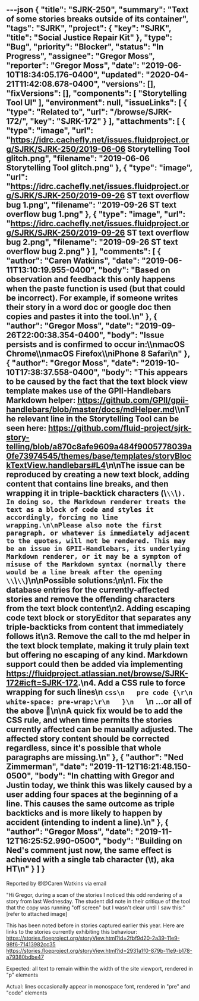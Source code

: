 ---json
{
  "title": "SJRK-250",
  "summary": "Text of some stories breaks outside of its container",
  "tags": "SJRK",
  "project": {
    "key": "SJRK",
    "title": "Social Justice Repair Kit"
  },
  "type": "Bug",
  "priority": "Blocker",
  "status": "In Progress",
  "assignee": "Gregor Moss",
  "reporter": "Gregor Moss",
  "date": "2019-06-10T18:34:05.176-0400",
  "updated": "2020-04-21T11:42:08.678-0400",
  "versions": [],
  "fixVersions": [],
  "components": [
    "Storytelling Tool UI"
  ],
  "environment": null,
  "issueLinks": [
    {
      "type": "Related to",
      "url": "/browse/SJRK-172/",
      "key": "SJRK-172"
    }
  ],
  "attachments": [
    {
      "type": "image",
      "url": "https://idrc.cachefly.net/issues.fluidproject.org/SJRK/SJRK-250/2019-06-06 Storytelling Tool glitch.png",
      "filename": "2019-06-06 Storytelling Tool glitch.png"
    },
    {
      "type": "image",
      "url": "https://idrc.cachefly.net/issues.fluidproject.org/SJRK/SJRK-250/2019-09-26 ST text overflow bug 1.png",
      "filename": "2019-09-26 ST text overflow bug 1.png"
    },
    {
      "type": "image",
      "url": "https://idrc.cachefly.net/issues.fluidproject.org/SJRK/SJRK-250/2019-09-26 ST text overflow bug 2.png",
      "filename": "2019-09-26 ST text overflow bug 2.png"
    }
  ],
  "comments": [
    {
      "author": "Caren Watkins",
      "date": "2019-06-11T13:10:19.955-0400",
      "body": "Based on observation and feedback this only happens when the paste function is used (but that could be incorrect). For example, if someone writes their story in a word doc or google doc then copies and pastes it into the tool.\n"
    },
    {
      "author": "Gregor Moss",
      "date": "2019-09-26T22:00:38.354-0400",
      "body": "Issue persists and is confirmed to occur in:\\\nmacOS Chrome\\\nmacOS Firefox\\\niPhone 8 Safari\n"
    },
    {
      "author": "Gregor Moss",
      "date": "2019-10-10T17:38:37.558-0400",
      "body": "This appears to be caused by the fact that the text block view template makes use of the GPII-Handlebars Markdown helper: <https://github.com/GPII/gpii-handlebars/blob/master/docs/mdHelper.md>\\\nThe relevant line in the Storytelling Tool can be seen here: <https://github.com/fluid-project/sjrk-story-telling/blob/a870c8afe9609a484f9005778039a0fe73974545/themes/base/templates/storyBlockTextView.handlebars#L4>\n\nThe issue can be reproduced by creating a new text block, adding content **that contains line breaks**, and then wrapping it in triple-backtick characters (\\`\\`\\`). In doing so, the Markdown renderer treats the text as a block of code and styles it accordingly, forcing no line wrapping.\n\nPlease also note the first paragraph, or whatever is immediately adjacent to the quotes, will not be rendered. This may be an issue in GPII-Handlebars, its underlying Markdown renderer, or it may be a symptom of misuse of the Markdown syntax (normally there would be a line break after the opening \\`\\`\\`)\n\nPossible solutions:\n\n1. Fix the database entries for the currently-affected stories and remove the offending characters from the text block content\n2. Adding escaping code text block or storyEditor that separates any triple-backticks from content that immediately follows it\n3. Remove the call to the md helper in the text block template, making it truly plain text but offering no escaping of any kind. Markdown support could then be added via implementing <https://fluidproject.atlassian.net/browse/SJRK-172#icft=SJRK-172>.\n4. Add a CSS rule to force wrapping for such lines\n   ```css\n   pre code {\r\n       white-space: pre-wrap;\r\n   }\n   ```\n   ...or all of the above 🙂\n\nA quick fix would be to add the CSS rule, and when time permits the stories currently affected can be manually adjusted. The affected story content should be corrected regardless, since it's possible that whole paragraphs are missing.\n"
    },
    {
      "author": "Ned Zimmerman",
      "date": "2019-11-12T16:21:48.150-0500",
      "body": "In chatting with Gregor and Justin today, we think this was likely caused by a user adding four spaces at the beginning of a line. This causes the same outcome as triple backticks and is more likely to happen by accident (intending to indent a line).\n"
    },
    {
      "author": "Gregor Moss",
      "date": "2019-11-12T16:25:52.990-0500",
      "body": "Building on Ned's comment just now, the same effect is achieved with a single tab character (\t), aka HT\n"
    }
  ]
}
---
Reported by @@Caren Watkins via email

"Hi Gregor, during a scan of the stories I noticed this odd rendering of a story from last Wednesday. The student did note in their critique of the tool that the copy was running "off screen" but I wasn't clear until I saw this:" \[refer to attached image]

This has been noted before in stories captured earlier this year. Here are links to the stories currently exhibiting this behaviour:\
<https://stories.floeproject.org/storyView.html?id=2fbf9d20-2a39-11e9-98f6-71413982cc35>\
<https://stories.floeproject.org/storyView.html?id=2931a1f0-879b-11e9-b178-a79380bdbe47>

Expected: all text to remain within the width of the site viewport, rendered in "p" elements

Actual: lines occasionally appear in monospace font, rendered in "pre" and "code" elements

        